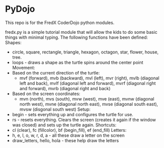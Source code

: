 PyDojo
======
This repo is for the FredX CoderDojo python modules.

fredx.py is a simple tutorial module that will allow the kids to do some basic things with minimal typing.
The following functions have been defined:
Shapes:
 - circle, square, rectangle, triangle, hexagon, octagon, star, flower, house, tree.
 - loops - draws a shape as the turtle spins around the center point
Movement:
 - Based on the current direction of the turtle:
   + mvf (forward), mvb (backward), mvl (left), mvr (right), mvlb (diagonal left and back),
     mvlf (diagonal left and forward), mvrf (diagonal right and forward), mvrb (diagonal right and back)
 - Based on the screen coordinates:
   + mvn (north), mvs (south), mvw (west), mve (east), mvnw (diagonal north west), mvne (diagonal north east),
     mvse (diagonal south east), mvsw (disgonal south west)
Setup:
 - begin - sets everything up and configures the turtle for use.
 - rs - resets everything.  Clears the screen (creates it again if the window was closed) and sets up the turtle again.
Shortcuts:
 - cl (clear), fc (fillcolor), bf (begin_fill), ef (end_fill)
Letters:
 - h, e, l, o, w, r, d, a - all these draw a letter on the screen
 - draw_letters, hello, hola - these help draw the letters
